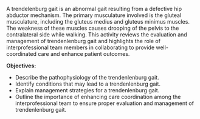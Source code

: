 A trendelenburg gait is an abnormal gait resulting from a defective hip abductor mechanism. The primary musculature involved is the gluteal musculature, including the gluteus medius and gluteus minimus muscles. The weakness of these muscles causes drooping of the pelvis to the contralateral side while walking. This activity reviews the evaluation and management of trendenlenburg gait and highlights the role of interprofessional team members in collaborating to provide well-coordinated care and enhance patient outcomes.

**Objectives:**
- Describe the pathophysiology of the trendenlenburg gait.
- Identify conditions that may lead to a trendenlenburg gait.
- Explain management strategies for a trendenlenburg gait.
- Outline the importance of enhancing care coordination among the interprofessional team to ensure proper evaluation and management of trendenlenburg gait.